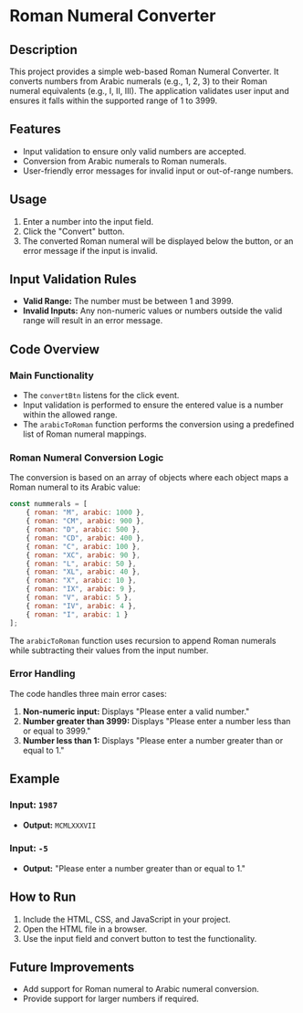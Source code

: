 # Roman Numeral Converter

## Description
This project provides a simple web-based Roman Numeral Converter. It converts numbers from Arabic numerals (e.g., 1, 2, 3) to their Roman numeral equivalents (e.g., I, II, III). The application validates user input and ensures it falls within the supported range of 1 to 3999.

## Features
- Input validation to ensure only valid numbers are accepted.
- Conversion from Arabic numerals to Roman numerals.
- User-friendly error messages for invalid input or out-of-range numbers.

## Usage
1. Enter a number into the input field.
2. Click the "Convert" button.
3. The converted Roman numeral will be displayed below the button, or an error message if the input is invalid.

## Input Validation Rules
- **Valid Range:** The number must be between 1 and 3999.
- **Invalid Inputs:** Any non-numeric values or numbers outside the valid range will result in an error message.

## Code Overview

### Main Functionality
- The `convertBtn` listens for the click event.
- Input validation is performed to ensure the entered value is a number within the allowed range.
- The `arabicToRoman` function performs the conversion using a predefined list of Roman numeral mappings.

### Roman Numeral Conversion Logic
The conversion is based on an array of objects where each object maps a Roman numeral to its Arabic value:
```javascript
const nummerals = [
    { roman: "M", arabic: 1000 },
    { roman: "CM", arabic: 900 },
    { roman: "D", arabic: 500 },
    { roman: "CD", arabic: 400 },
    { roman: "C", arabic: 100 },
    { roman: "XC", arabic: 90 },
    { roman: "L", arabic: 50 },
    { roman: "XL", arabic: 40 },
    { roman: "X", arabic: 10 },
    { roman: "IX", arabic: 9 },
    { roman: "V", arabic: 5 },
    { roman: "IV", arabic: 4 },
    { roman: "I", arabic: 1 }
];
```
The `arabicToRoman` function uses recursion to append Roman numerals while subtracting their values from the input number.

### Error Handling
The code handles three main error cases:
1. **Non-numeric input:** Displays "Please enter a valid number."
2. **Number greater than 3999:** Displays "Please enter a number less than or equal to 3999."
3. **Number less than 1:** Displays "Please enter a number greater than or equal to 1."

## Example
### Input: `1987`
- **Output:** `MCMLXXXVII`

### Input: `-5`
- **Output:** "Please enter a number greater than or equal to 1."

## How to Run
1. Include the HTML, CSS, and JavaScript in your project.
2. Open the HTML file in a browser.
3. Use the input field and convert button to test the functionality.

## Future Improvements
- Add support for Roman numeral to Arabic numeral conversion.
- Provide support for larger numbers if required.

